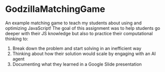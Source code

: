 # GodzillaMatchingGame
An example matching game to teach my students about using and optimizing JavaScript! The goal of this assignment was to help students go deeper with their JS knowledge but also to practice their computational thinking to:
1. Break down the problem and start solving in an inefficient way
2. Thinking about how their solution would scale by engaging with an AI agent
3. Documenting what they learned in a Google Slide presentation
